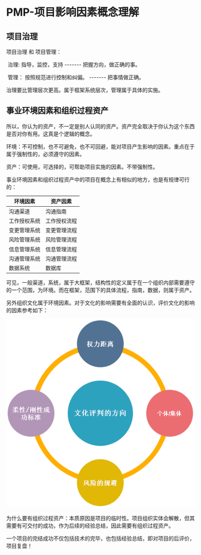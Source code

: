 # PMP-项目影响因素概念理解

## 项目治理

项目治理 和 项目管理：

​      治理: 指导，监控，支持           -------    把握方向，做正确的事。

​      管理： 按照规范进行控制和纠偏。  -------  把事情做正确。

治理要比管理层次更高。属于框架系统层次，管理属于具体的实施。

## 事业环境因素和组织过程资产

所以，你认为的资产，不一定是别人认同的资产。资产完全取决于你认为这个东西是否对你有用。这真是个逻辑的概念。

环境：不可控制，也不可避免，也不可回避，能对项目产生影响的因素。重点在于属于强制性的，必须遵守的因素。

资产：可使用，可选择的，可帮助项目实施的因素。不带强制性。

事业环境因素和组织过程资产中的项目在概念上有相似的地方，也是有规律可行的：

| 环境因素     | 资产因素     |
| ------------ | ------------ |
| 沟通渠道     | 沟通指南     |
| 工作授权系统 | 工作授权流程 |
| 变更管理系统 | 变更管理流程 |
| 风险管理系统 | 风险管理流程 |
| 信息管理系统 | 信息管理流程 |
| 沟通管理系统 | 沟通管理流程 |
| 数据系统     | 数据库       |

可见，一般渠道，系统，属于大框架，结构性的定义属于在一个组织内部需要遵守的一个范围，为环境。而在框架，范围下的具体流程，指南，数据，则属于资产。

另外组织文化属于环境因素。对于文化的影响需要有全面的认识，评价文化的影响的因素参考如下：

![](..\materials\文化评判.png)

为什么要有组织过程资产：本质原因是项目的临时性。项目组织实体会解散，但其需要有可交付的成功，作为后续的经验总结，因此需要有组织过程资产。

一个项目的完结成功不仅包括技术的完毕，也包括经验总结，即对项目的后评价，项目复盘！